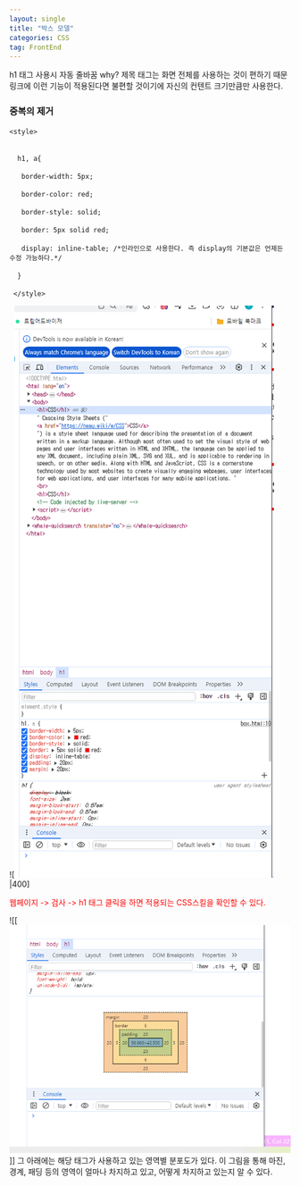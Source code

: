 ```yaml
---
layout: single
title: "박스 모델"
categories: CSS
tag: FrontEnd
---
```


h1 태그 사용시 자동 줄바꿈
why? 제목 태그는 화면 전체를 사용하는 것이 편하기 때문
링크에 이런 기능이 적용된다면 불편할 것이기에 자신의 컨텐트 크기만큼만 사용한다.
### 중복의 제거

```
<style>


  h1, a{

   border-width: 5px;

   border-color: red;

   border-style: solid;

   border: 5px solid red;

   display: inline-table; /*인라인으로 사용한다. 즉 display의 기본값은 언제든 수정 가능하다.*/

  }

 </style>
```

![![/assets/images/2024-07-22-1.png](<../assets/images/2024-07-22-1.png>)|400]

<span style="color:rgb(255, 0, 0)">웹페이지 -> 검사 -> h1 태그 클릭을 하면 적용되는 CSS스킬을 확인할 수 있다.</span> 

![[![assets/images/2024-07-22-2.png](<../assets/images/2024-07-22-2.png>)]]
그 아래에는 해당 태그가 사용하고 있는 영역별 분포도가 있다.
이 그림을 통해 마진, 경계, 패딩 등의 영역이 얼마나 차지하고 있고, 어떻게 차지하고 있는지 알 수 있다.